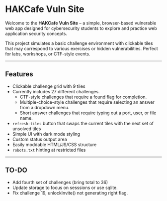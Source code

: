 # HAKCafe Vuln Site

Welcome to the **HAKCafe Vuln Site** – a simple, browser-based vulnerable web app designed for cybersecurity students to explore and practice web application security concepts.

This project simulates a basic challenge environment with clickable tiles that may correspond to various exercises or hidden vulnerabilities. Perfect for labs, workshops, or CTF-style events.

---

## Features

- Clickable challenge grid with 9 tiles
- Currently includes 27 different challenges.
  - CTF-style challenges that require a found flag for completion.
  - Multiple-choice-style challenges that require selecting an answer from a dropdown menu.
  - Short answer challenges that require typing out a port, user, or file name.
- `refresh-tiles` button that swaps the current tiles with the next set of unsolved tiles
- Simple UI with dark mode styling
- Custom status output area
- Easily moddable HTML/JS/CSS structure
- `robots.txt` hinting at restricted files

---

## TO-DO

- Add fourth set of challenges (bring total to 36)
- Update storage to focus on sesssions or use sqlite.
- Fix challenge 19, unlockInvite() not generating right flag. 
